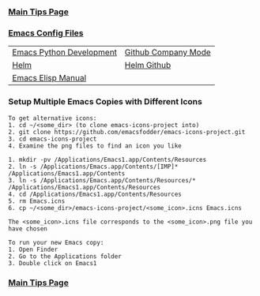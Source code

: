 ### [Main Tips Page](https://github.com/sethfuller/tips/blob/main/tech_tips/README.md)

### [Emacs Config Files](https://github.com/sethfuller/tips/tree/main/config/Emacs)

|                                                                                                        |                                                       |
|--------------------------------------------------------------------------------------------------------|-------------------------------------------------------|
| [Emacs Python Development](https://realpython.com/emacs-the-best-python-editor/)                       | [Github Company Mode](http://company-mode.github.io/) |
| [Helm](http://tuhdo.github.io/helm-intro.html)                                                         | [Helm Github](https://github.com/emacs-helm/helm)     |
| [Emacs Elisp Manual](https://ftp.gnu.org/old-gnu/Manuals/elisp-manual-20-2.5/html_node/elisp_toc.html) |                                                       |

### Setup Multiple Emacs Copies with Different Icons
    To get alternative icons:
    1. cd ~/<some_dir> (to clone emacs-icons-project into)
    2. git clone https://github.com/emacsfodder/emacs-icons-project.git
    3. cd emacs-icons-project
    4. Examine the png files to find an icon you like

    1. mkdir -pv /Applications/Emacs1.app/Contents/Resources
    2. ln -s /Applications/Emacs.app/Contents/[IMP]* /Applications/Emacs1.app/Contents
    3. ln -s /Applications/Emacs.app/Contents/Resources/* /Applications/Emacs1.app/Contents/Resources
    4. cd /Applications/Emacs1.app/Contents/Resources
    5. rm Emacs.icns
    6. cp ~/<some_dir>/emacs-icons-project/<some_icon>.icns Emacs.icns

    The <some_icon>.icns file corresponds to the <some_icon>.png file you have chosen

    To run your new Emacs copy:
    1. Open Finder
    2. Go to the Applications folder
    3. Double click on Emacs1

### [Main Tips Page](https://github.com/sethfuller/tips/blob/main/tech_tips/README.md)
